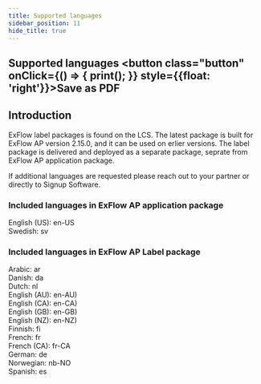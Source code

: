 ```yaml
---
title: Supported languages
sidebar_position: 11
hide_title: true
---
```

## Supported languages <button class="button" onClick={() => { print(); }} style={{float: 'right'}}>Save as PDF</button>

## Introduction
ExFlow label packages is found on the LCS.
The latest package is built for ExFlow AP version 2.15.0,  and it can be used on erlier versions.
The label package is delivered and deployed as a separate package, seprate from ExFlow AP application package.

If additional languages are requested please reach out to your partner or directly to Signup Software.


### Included languages in ExFlow AP application package
English (US): en-US<br/>Swedish: sv<br/>

### Included languages in ExFlow AP Label package
Arabic: ar<br/>Danish: da<br/>Dutch: nl<br/>English (AU): en-AU)<br/>English (CA): en-CA)<br/>English (GB): en-GB)<br/>English (NZ): en-NZ)<br/>Finnish: fi<br/>French: fr<br/>French (CA): fr-CA<br/>German: de<br/>Norwegian: nb-NO<br/>
Spanish: es<br/>